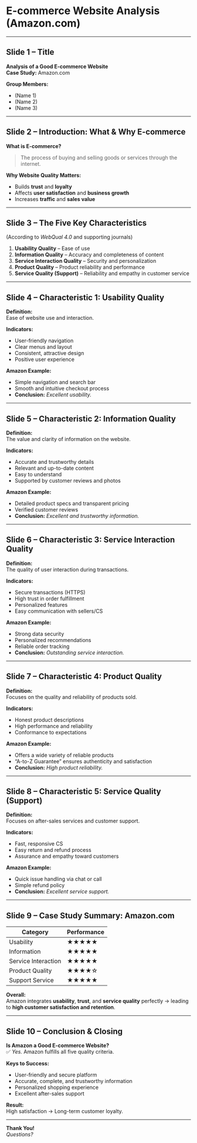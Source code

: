 # E-commerce Website Analysis (Amazon.com)

---

## Slide 1 – Title
**Analysis of a Good E-commerce Website**  
**Case Study:** Amazon.com  

**Group Members:**  
- (Name 1)  
- (Name 2)  
- (Name 3)

---

## Slide 2 – Introduction: What & Why E-commerce

**What is E-commerce?**  
> The process of buying and selling goods or services through the internet.

**Why Website Quality Matters:**  
- Builds **trust** and **loyalty**  
- Affects **user satisfaction** and **business growth**  
- Increases **traffic** and **sales value**

---

## Slide 3 – The Five Key Characteristics

(According to *WebQual 4.0* and supporting journals)

1. **Usability Quality** – Ease of use  
2. **Information Quality** – Accuracy and completeness of content  
3. **Service Interaction Quality** – Security and personalization  
4. **Product Quality** – Product reliability and performance  
5. **Service Quality (Support)** – Reliability and empathy in customer service

---

## Slide 4 – Characteristic 1: Usability Quality

**Definition:**  
Ease of website use and interaction.

**Indicators:**  
- User-friendly navigation  
- Clear menus and layout  
- Consistent, attractive design  
- Positive user experience

**Amazon Example:**  
- Simple navigation and search bar  
- Smooth and intuitive checkout process  
- **Conclusion:** *Excellent usability.*

---

## Slide 5 – Characteristic 2: Information Quality

**Definition:**  
The value and clarity of information on the website.

**Indicators:**  
- Accurate and trustworthy details  
- Relevant and up-to-date content  
- Easy to understand  
- Supported by customer reviews and photos

**Amazon Example:**  
- Detailed product specs and transparent pricing  
- Verified customer reviews  
- **Conclusion:** *Excellent and trustworthy information.*

---

## Slide 6 – Characteristic 3: Service Interaction Quality

**Definition:**  
The quality of user interaction during transactions.

**Indicators:**  
- Secure transactions (HTTPS)  
- High trust in order fulfillment  
- Personalized features  
- Easy communication with sellers/CS

**Amazon Example:**  
- Strong data security  
- Personalized recommendations  
- Reliable order tracking  
- **Conclusion:** *Outstanding service interaction.*

---

## Slide 7 – Characteristic 4: Product Quality

**Definition:**  
Focuses on the quality and reliability of products sold.

**Indicators:**  
- Honest product descriptions  
- High performance and reliability  
- Conformance to expectations  

**Amazon Example:**  
- Offers a wide variety of reliable products  
- “A-to-Z Guarantee” ensures authenticity and satisfaction  
- **Conclusion:** *High product reliability.*

---

## Slide 8 – Characteristic 5: Service Quality (Support)

**Definition:**  
Focuses on after-sales services and customer support.

**Indicators:**  
- Fast, responsive CS  
- Easy return and refund process  
- Assurance and empathy toward customers  

**Amazon Example:**  
- Quick issue handling via chat or call  
- Simple refund policy  
- **Conclusion:** *Excellent service support.*

---

## Slide 9 – Case Study Summary: Amazon.com

| Category | Performance |
|-----------|--------------|
| Usability | ★★★★★ |
| Information | ★★★★★ |
| Service Interaction | ★★★★★ |
| Product Quality | ★★★★☆ |
| Support Service | ★★★★★ |

**Overall:**  
Amazon integrates **usability**, **trust**, and **service quality** perfectly → leading to **high customer satisfaction and retention**.

---

## Slide 10 – Conclusion & Closing

**Is Amazon a Good E-commerce Website?**  
✅ *Yes.* Amazon fulfills all five quality criteria.

**Keys to Success:**  
- User-friendly and secure platform  
- Accurate, complete, and trustworthy information  
- Personalized shopping experience  
- Excellent after-sales support  

**Result:**  
High satisfaction → Long-term customer loyalty.  

---

**Thank You!**  
*Questions?*
